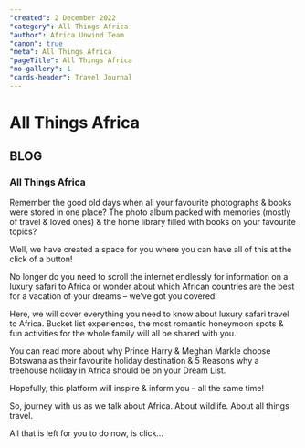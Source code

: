 ```yaml
---
"created": 2 December 2022
"category": All Things Africa
"author": Africa Unwind Team
"canon": true
"meta": All Things Africa
"pageTitle": All Things Africa
"no-gallery": 1
"cards-header": Travel Journal
---
```


# All Things Africa
## BLOG
### All Things Africa

Remember the good old days when all your favourite photographs & books were stored in one place?  The photo album packed with memories (mostly of travel & loved ones) & the home library filled with books on your favourite topics?

Well, we have created a space for you where you can have all of this at the click of a button!

No longer do you need to scroll the internet endlessly for information on a luxury safari to Africa or wonder about which African countries are the best for a vacation of your dreams – we’ve got you covered! 

Here, we will cover everything you need to know about luxury safari travel to Africa.  Bucket list experiences, the most romantic honeymoon spots & fun activities for the whole family will all be shared with you.

You can read more about why Prince Harry & Meghan Markle choose Botswana as their favourite holiday destination & 5 Reasons why a treehouse holiday in Africa should be on your Dream List.

Hopefully, this platform will inspire & inform you – all the same time!

So, journey with us as we talk about Africa.  About wildlife.  About all things travel.

All that is left for you to do now, is click…